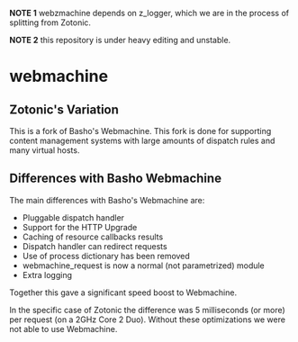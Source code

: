 **NOTE 1** webzmachine depends on z_logger, which we are in the process of splitting from Zotonic.

**NOTE 2** this repository is under heavy editing and unstable.

webmachine
==========

Zotonic's Variation
-------------------

This is a fork of Basho's Webmachine.  This fork is done for supporting content management systems with large amounts of dispatch rules and many virtual hosts.


Differences with Basho Webmachine
---------------------------------

The main differences with Basho's Webmachine are:

* Pluggable dispatch handler
* Support for the HTTP Upgrade
* Caching of resource callbacks results
* Dispatch handler can redirect requests
* Use of process dictionary has been removed
* webmachine_request is now a normal (not parametrized) module
* Extra logging

Together this gave a significant speed boost to Webmachine.

In the specific case of Zotonic the difference was 5 milliseconds (or more) per request (on a 2GHz Core 2 Duo). Without these optimizations we were not able to use Webmachine.



